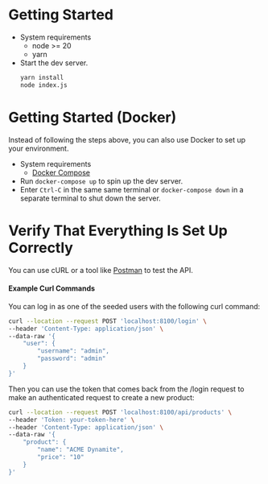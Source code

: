 # Getting Started

- System requirements
    - node >= 20
    - yarn
- Start the dev server.
  ```bash
  yarn install
  node index.js
  ```

# Getting Started (Docker)

Instead of following the steps above, you can also use Docker to set up your environment.

- System requirements
    - [Docker Compose](https://docs.docker.com/compose/install/)
- Run `docker-compose up` to spin up the dev server.
- Enter `Ctrl-C` in the same same terminal or `docker-compose down` in a separate terminal to shut down the server.

# Verify That Everything Is Set Up Correctly

You can use cURL or a tool like [Postman](https://www.postman.com/) to test the API.

#### Example Curl Commands

You can log in as one of the seeded users with the following curl command:

```bash
curl --location --request POST 'localhost:8100/login' \
--header 'Content-Type: application/json' \
--data-raw '{
    "user": {
        "username": "admin",
        "password": "admin"
    }
}'
```

Then you can use the token that comes back from the /login request to make an authenticated request to create a new product:

```bash
curl --location --request POST 'localhost:8100/api/products' \
--header 'Token: your-token-here' \
--header 'Content-Type: application/json' \
--data-raw '{
    "product": {
        "name": "ACME Dynamite",
        "price": "10"
    }
}'
```
